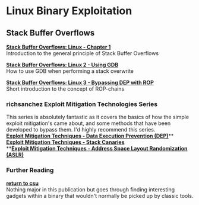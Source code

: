 # Linux Binary Exploitation

## Stack Buffer Overflows

[**Stack Buffer Overflows: Linux - Chapter 1**](https://reboare.github.io/bof/linux-stack-bof-1.html)  
Introduction to the general principle of Stack Buffer Overflows

[**Stack Buffer Overflows: Linux 2 - Using GDB**](https://reboare.github.io/bof/linux-stack-bof-2.html)  
How to use GDB when performing a stack overwrite

[**Stack Buffer Overflows: Linux 3 - Bypassing DEP with ROP**](https://reboare.github.io/bof/linux-stack-bof-2.html)  
Short introduction to the concept of ROP-chains



### richsanchez Exploit Mitigation Technologies Series

This series is absolutely fantastic as it covers the basics of how the simple exploit mitigation's came about, and some methods that have been developed to bypass them.  I'd highly recommend this series.[  
**Exploit Mitigation Techniques - Data Execution Prevention \(DEP\)**](https://0x00sec.org/t/exploit-mitigation-techniques-data-execution-prevention-dep/4634)**  
**[**Exploit Mitigation Techniques - Stack Canaries**](https://0x00sec.org/t/exploit-mitigation-techniques-stack-canaries/5085)**  
**[**Exploit Mitigation Techniques - Address Space Layout Randomization \(ASLR\)**](https://0x00sec.org/t/exploit-mitigation-techniques-address-space-layout-randomization-aslr/5452)

### Further Reading

[**return to csu**](https://www.gitbook.com/book/reboare/booj-security/edit#)  
Nothing major in this publication but goes through finding interesting gadgets within a binary that wouldn't normally be picked up by classic tools.



